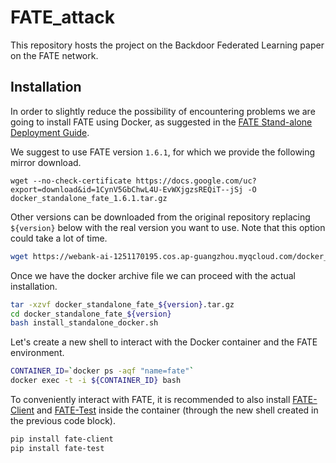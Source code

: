 # FATE_attack

This repository hosts the project on the Backdoor Federated Learning paper on the FATE network.

## Installation

In order to slightly reduce the possibility of encountering problems we are going to install FATE using Docker, as suggested in the [FATE Stand-alone Deployment Guide](https://github.com/FederatedAI/FATE/blob/master/standalone-deploy/README.md).

We suggest to use FATE version `1.6.1`, for which we provide the following mirror download.

```
wget --no-check-certificate https://docs.google.com/uc?export=download&id=1CynV5GbChwL4U-EvWXjgzsREQiT--jSj -O docker_standalone_fate_1.6.1.tar.gz
```

Other versions can be downloaded from the original repository replacing `${version}` below with the real version you want to use.
Note that this option could take a lot of time.

```bash
wget https://webank-ai-1251170195.cos.ap-guangzhou.myqcloud.com/docker_standalone_fate_${version}.tar.gz
```

Once we have the docker archive file we can proceed with the actual installation.

```bash
tar -xzvf docker_standalone_fate_${version}.tar.gz
cd docker_standalone_fate_${version}
bash install_standalone_docker.sh
```

Let's create a new shell to interact with the Docker container and the FATE environment.

```bash
CONTAINER_ID=`docker ps -aqf "name=fate"`
docker exec -t -i ${CONTAINER_ID} bash
```

To conveniently interact with FATE, it is recommended to also install [FATE-Client](https://github.com/FederatedAI/FATE/blob/master/python/fate_client) and [FATE-Test](https://github.com/FederatedAI/FATE/blob/master/python/fate_test) inside the container (through the new shell created in the previous code block).

```bash
pip install fate-client
pip install fate-test
```